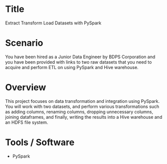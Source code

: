 # Title
Extract Transform Load Datasets with PySpark

# Scenario
You have been hired as a Junior Data Engineer by BDPS Corporation and you have been provided with links to two raw datasets that you need to acquire and perform ETL on using PySpark and Hive warehouse.

# Overview
This project focuses on data transformation and integration using PySpark. You will work with two datasets, and perform various transformations such as adding columns, renaming columns, dropping unnecessary columns, joining dataframes, and finally, writing the results into a Hive warehouse and an HDFS file system.

# Tools / Software
- PySpark
